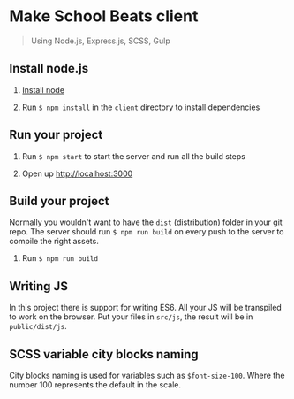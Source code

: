 # Make School Beats client
> Using Node.js, Express.js, SCSS, Gulp

## Install node.js

1. [Install node](https://nodejs.org/en/)

2. Run `$ npm install` in the `client` directory to install dependencies

## Run your project

1. Run `$ npm start` to start the server and run all the build steps

2. Open up [http://localhost:3000](http://localhost:3000)

## Build your project

Normally you wouldn't want to have the `dist` (distribution) folder in your git repo.
The server should run `$ npm run build` on every push to the server to compile the right assets.

1. Run `$ npm run build`

## Writing JS

In this project there is support for writing ES6. All your JS will be transpiled
to work on the browser. Put your files in `src/js`, the result will be in `public/dist/js`.


## SCSS variable city blocks naming

City blocks naming is used for variables such as `$font-size-100`.
Where the number 100 represents the default in the scale.
